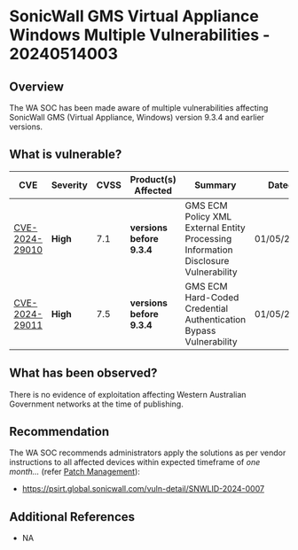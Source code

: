# SonicWall GMS Virtual Appliance Windows Multiple Vulnerabilities - 20240514003

## Overview

The WA SOC has been made aware of multiple vulnerabilities affecting SonicWall GMS (Virtual Appliance, Windows) version 9.3.4 and earlier versions.

## What is vulnerable?

| CVE                                                               | Severity | CVSS | Product(s) Affected       | Summary                                                                            | Dated      |
| ----------------------------------------------------------------- | -------- | ---- | ------------------------- | ---------------------------------------------------------------------------------- | ---------- |
| [CVE-2024-29010](https://nvd.nist.gov/vuln/detail/CVE-2024-29010) | **High** | 7.1  | **versions before 9.3.4** | GMS ECM Policy XML External Entity Processing Information Disclosure Vulnerability | 01/05/2024 |
| [CVE-2024-29011](https://nvd.nist.gov/vuln/detail/CVE-2024-29011) | **High** | 7.5  | **versions before 9.3.4** | GMS ECM Hard-Coded Credential Authentication Bypass Vulnerability                  | 01/05/2024 |

## What has been observed?

There is no evidence of exploitation affecting Western Australian Government networks at the time of publishing.

## Recommendation

The WA SOC recommends administrators apply the solutions as per vendor instructions to all affected devices within expected timeframe of *one month...* (refer [Patch Management](../guidelines/patch-management.md)):

- https://psirt.global.sonicwall.com/vuln-detail/SNWLID-2024-0007

## Additional References

- NA
